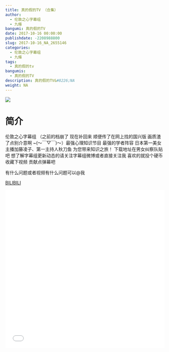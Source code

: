 ```yaml
---
title: 真的假的TV （合集）
author: 
  - 伦敦之心字幕组
  - 九條
bangumi: 真的假的TV
date: 2017-10-16 00:00:00
publishdate: -2208988800
slug: 2017-10-16_NA_2655146
categories: 
  - 伦敦之心字幕组
  - 九條
tags: 
  - 真的假的tv
bangumis: 
  - 真的假的TV
description: 真的假的TV&#8226;NA
weight: NA
---
```


![](https://i.imgur.com/U2yLvZ3.jpg)

# 简介  
伦敦之心字幕组 （之前的档崩了 现在补回来 顺便传了在网上找的国兴版 画质渣了点别介意啊 ~(～￣▽￣)～）最强心理知识节目 最强的学者阵容 日本第一美女主播加藤凌子、第一主持人秋刀鱼 为您带来知识之旅！  下载地址在男女纠察队贴吧 想了解字幕组更新动态的请关注字幕组微博或者直接关注我 喜欢的就投个硬币 收藏下视频 贡献点弹幕吧


有什么问题或者视频有什么问题可以@我

  [BILIBILI](https://www.bilibili.com/video/av2655146/)


<div class="vcontainer">  <iframe class='video' src="//www.bilibili.com/blackboard/player.html?aid=2655146" width="100%" height="500" frameborder="0" allowfullscreen="allowfullscreen"></iframe></div>
